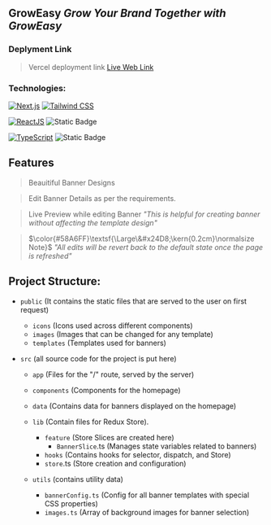 
## GrowEasy _Grow Your Brand Together with GrowEasy_



### Deplyment Link
> Vercel deployment link [Live Web Link](https://grow-easyadsplatform-ranas25s-projects.vercel.app/)


### Technologies:
[![Next.js](https://img.shields.io/badge/Next.js-blue.svg?style=for-the-badge)](https://nextjs.org/)
[![Tailwind CSS](https://img.shields.io/badge/Tailwind%20CSS-purple.svg?style=for-the-badge)](https://tailwindcss.com/)

[![ReactJS](https://img.shields.io/badge/React-blue.svg?style=for-the-badge)](https://reactjs.org/)
![Static Badge](https://img.shields.io/badge/Redux-%23155bd4?style=for-the-badge)


[![TypeScript](https://img.shields.io/badge/Typescript-blue.svg?style=for-the-badge)](https://www.typescriptlang.org/)
![Static Badge](https://img.shields.io/badge/Github-%23333033?style=for-the-badge)



## Features
>Beauitiful Banner Designs

>Edit Banner Details as per the requirements.

>Live Preview while editing Banner   _"This is helpful for creating banner without affecting the template design"_

>$\color{#58A6FF}\textsf{\Large\&#x24D8;\kern{0.2cm}\normalsize Note}$ _"All edits will be revert back to the default state once the page is refreshed"_



## Project Structure:
  - `public` (It contains the static files that are served to the user on first request)
    
    - `icons` (Icons used across different components)
    - `images` (Images that can be changed for any template)
    - `templates` (Templates used for banners)
  - `src` (all source code for the project is put here)
    
    - `app` (Files for the "/" route, served by the server)
    - `components` (Components for the homepage)
    - `data` (Contains data for banners displayed on the homepage)
    - `lib` (Contain files for Redux Store).
      - `feature` (Store Slices are created here)
        - `BannerSlice`.ts (Manages state variables related to banners)
      - `hooks` (Contains hooks for selector, dispatch, and Store)
      - `store`.ts (Store creation and configuration)
    - `utils` (contains utility data)
      
      - `bannerConfig.ts` (Config for all banner templates with special CSS properties)
      - `images.ts` (Array of background images for banner selection)




    

